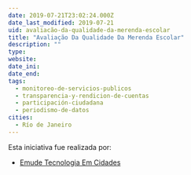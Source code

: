 ```yaml
---
date: 2019-07-21T23:02:24.000Z
date_last_modified: 2019-07-21
uid: avaliacão-da-qualidade-da-merenda-escolar
title: "Avaliação Da Qualidade Da Merenda Escolar"
description: ""
type: 
website: 
date_ini: 
date_end: 
tags:
  - monitoreo-de-servicios-publicos
  - transparencia-y-rendicion-de-cuentas
  - participación-ciudadana
  - periodismo-de-datos
cities: 
  - Río de Janeiro
---
```


Esta iniciativa fue realizada por:

- [Emude Tecnologia Em Cidades](/i/emude-tecnologia-em-cidades.html)
